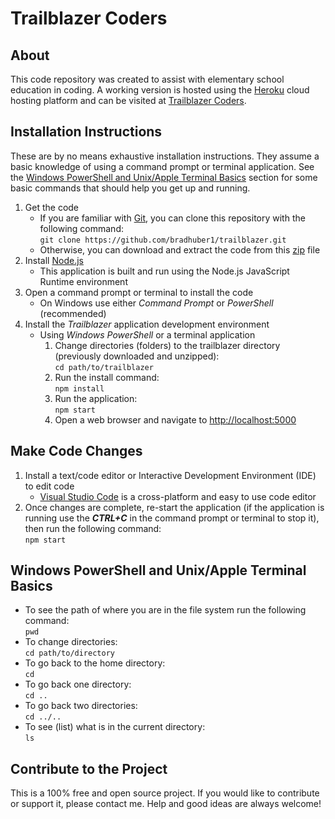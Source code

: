 # Trailblazer Coders

## About
This code repository was created to assist with elementary school education in coding. A working version is hosted using the [Heroku](https://www.heroku.com) cloud hosting platform and can be visited at [Trailblazer Coders](https://trailblazer-coders.herokuapp.com/).

## Installation Instructions
These are by no means exhaustive installation instructions. They assume a basic knowledge of using a command prompt or terminal application. See the [Windows PowerShell and Unix/Apple Terminal Basics](#windows-powerShell-and-unixapple-terminal-basics) section for some basic commands that should help you get up and running.

1. Get the code
    * If you are familiar with [Git](https://git-scm.com/), you can clone this repository with the following command:  
    `git clone https://github.com/bradhuber1/trailblazer.git`
    * Otherwise, you can download and extract the code from this [zip](https://github.com/bradhuber1/trailblazer/archive/refs/heads/main.zip) file 
2. Install [Node.js](https://nodejs.org/en/)
    * This application is built and run using the Node.js JavaScript Runtime environment
3. Open a command prompt or terminal to install the code
    * On Windows use either *Command Prompt* or *PowerShell* (recommended)
4. Install the *Trailblazer* application development environment
    * Using *Windows PowerShell* or a terminal application
        1. Change directories (folders) to the trailblazer directory (previously downloaded and unzipped):  
        `cd path/to/trailblazer`
        2. Run the install command:  
        `npm install`
        3. Run the application:  
        `npm start`
        4. Open a web browser and navigate to [http://localhost:5000](http://localhost:5000)

## Make Code Changes
1. Install a text/code editor or Interactive Development Environment (IDE) to edit code
    * [Visual Studio Code](https://code.visualstudio.com/) is a cross-platform and easy to use code editor
2. Once changes are complete, re-start the application (if the application is running use the ***CTRL+C*** in the command prompt or terminal to stop it), then run the following command:  
`npm start`

## Windows PowerShell and Unix/Apple Terminal Basics
* To see the path of where you are in the file system run the following command:  
`pwd`
* To change directories:  
`cd path/to/directory`
* To go back to the home directory:  
`cd`
* To go back one directory:  
`cd ..`
* To go back two directories:  
`cd ../..`
* To see (list) what is in the current directory:  
`ls`

## Contribute to the Project
This is a 100% free and open source project. If you would like to contribute or support it, please contact me. Help and good ideas are always welcome!
